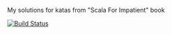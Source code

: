 My solutions for katas from "Scala For Impatient" book

[![Build Status](https://travis-ci.org/kelebra/impatient-scala-katas.svg?branch=master)](https://travis-ci.org/kelebra/impatient-scala-katas)
